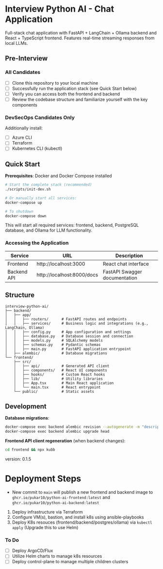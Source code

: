 # Interview Python AI - Chat Application

Full-stack chat application with FastAPI + LangChain + Ollama backend and React + TypeScript frontend. Features real-time streaming responses from local LLMs.

## Pre-Interview

### All Candidates
- [ ] Clone this repository to your local machine
- [ ] Successfully run the application stack (see Quick Start below)
- [ ] Verify you can access both the frontend and backend
- [ ] Review the codebase structure and familiarize yourself with the key components

### DevSecOps Candidates Only
Additionally install:
- [ ] Azure CLI
- [ ] Terraform
- [ ] Kubernetes CLI (kubectl)

## Quick Start

**Prerequisites**: Docker and Docker Compose installed

```bash
# Start the complete stack (recommended)
./scripts/init-dev.sh

# Or manually start all services:
docker-compose up

# To shutdown
docker-compose down
```

This will start all required services: frontend, backend, PostgreSQL database, and Ollama for LLM functionality.

### Accessing the Application

| Service | URL | Description |
|---------|-----|-------------|
| Frontend | http://localhost:3000 | React chat interface |
| Backend API | http://localhost:8000/docs | FastAPI Swagger documentation |

## Structure 

```
interview-python-ai/
├── backend/
│   ├── app/
│   │   ├── routers/      # FastAPI routes and endpoints
│   │   ├── services/     # Business logic and integrations (e.g., LangChain, Ollama)
│   │   ├── config.py     # App configuration and settings
│   │   ├── database.py   # Database session and connection
│   │   ├── models.py     # SQLAlchemy models
│   │   ├── schemas.py    # Pydantic schemas
│   │   ├── main.py       # FastAPI application entrypoint
│   ├── alembic/          # Database migrations
└── frontend/
    ├── src/
    │   ├── api/          # Generated API client
    │   ├── components/   # React UI components
    │   ├── hooks/        # Custom React hooks
    │   ├── lib/          # Utility libraries
    │   ├── App.tsx       # Main React application
    │   └── main.tsx      # React entrypoint
    └── public/           # Static assets
```

## Development

**Database migrations**:
```bash
docker-compose exec backend alembic revision --autogenerate -m "description"
docker-compose exec backend alembic upgrade head
```

**Frontend API client regeneration** (when backend changes):
```bash
cd frontend && npx kubb
```

version: 0.1.5 <!-- x-release-please-version -->


# Deployment Steps

* New commit to `main` will publish a new frontend and backend image to `ghcr.io/pukar10/python-ai-frontend:latest` and `ghcr.io/pukar10/python-ai-backend:latest`

1. Deploy infrastructure via Terraform
2. Configure VM(s), bastion, and install k8s using ansible-playbooks
3. Deploy K8s resouces (frontend/backend/postgres/ollama) via `kubectl apply` (Upgrade this to use Helm)

### To Do

- [ ] Deploy ArgoCD/Flux
- [ ] Utilize Helm charts to manage k8s resources
- [ ] Deploy control-plane to manage multiple children clusters
